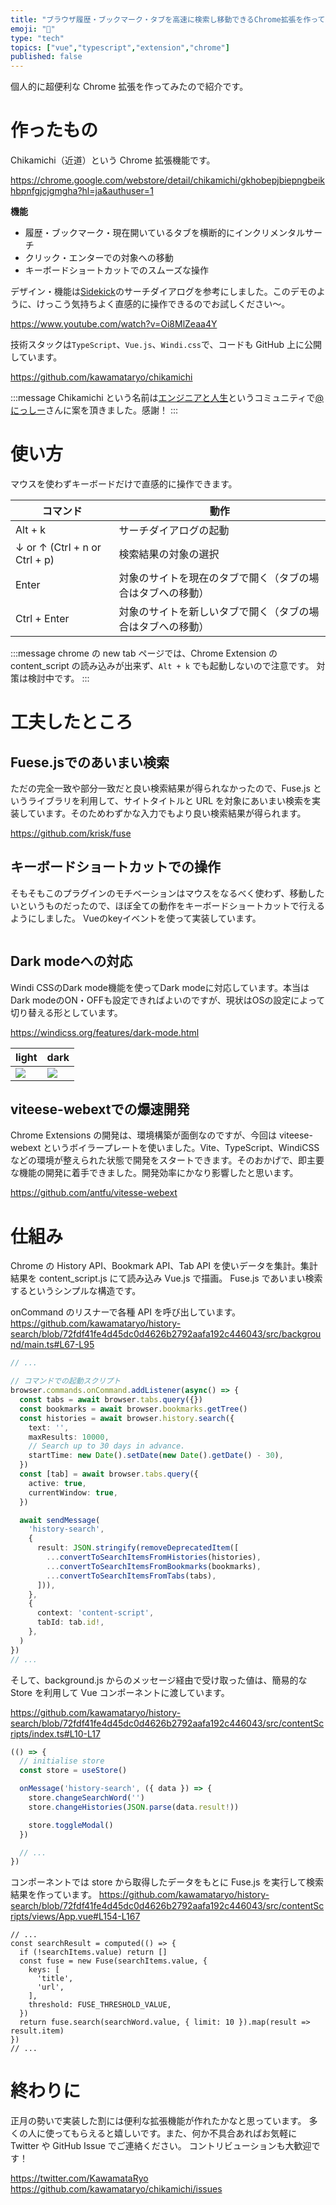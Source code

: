 ```yaml
---
title: "ブラウザ履歴・ブックマーク・タブを高速に検索し移動できるChrome拡張を作ってみた"
emoji: "🔎"
type: "tech"
topics: ["vue","typescript","extension","chrome"]
published: false
---
```


個人的に超便利な Chrome 拡張を作ってみたので紹介です。

# 作ったもの

Chikamichi（近道）という Chrome 拡張機能です。

https://chrome.google.com/webstore/detail/chikamichi/gkhobepjbiepngbeikhbpnfgjcjgmgha?hl=ja&authuser=1

**機能**
* 履歴・ブックマーク・現在開いているタブを横断的にインクリメンタルサーチ
* クリック・エンターでの対象への移動
* キーボードショートカットでのスムーズな操作

デザイン・機能は[Sidekick](https://www.meetsidekick.com/)のサーチダイアログを参考にしました。このデモのように、けっこう気持ちよく直感的に操作できるのでお試しください〜。

https://www.youtube.com/watch?v=Oi8MlZeaa4Y


技術スタックは`TypeScript`、`Vue.js`、`Windi.css`で、コードも GitHub 上に公開しています。

https://github.com/kawamataryo/chikamichi

:::message
Chikamichi という名前は[エンジニアと人生](https://community.camp-fire.jp/projects/view/280040)というコミュニティで[@にっしー](https://twitter.com/paranishian)さんに案を頂きました。感謝！
:::

# 使い方

マウスを使わずキーボードだけで直感的に操作できます。

| コマンド                       | 動作                                  |
|-------------------------------|------------------------------------------|
| Alt + k                       | サーチダイアログの起動                       |
| ↓ or ↑ (Ctrl + n or Ctrl + p) | 検索結果の対象の選択                    |
| Enter                         | 対象のサイトを現在のタブで開く（タブの場合はタブへの移動）            |
| Ctrl + Enter                  | 対象のサイトを新しいタブで開く（タブの場合はタブへの移動） |

:::message
chrome の new tab ページでは、Chrome Extension の content_script の読み込みが出来ず、`Alt + k` でも起動しないので注意です。
対策は検討中です。
:::

# 工夫したところ

## Fuese.jsでのあいまい検索
ただの完全一致や部分一致だと良い検索結果が得られなかったので、Fuse.js というライブラリを利用して、サイトタイトルと URL を対象にあいまい検索を実装しています。そのためわずかな入力でもより良い検索結果が得られます。

https://github.com/krisk/fuse

## キーボードショートカットでの操作
そもそもこのプラグインのモチベーションはマウスをなるべく使わず、移動したいというものだったので、ほぼ全ての動作をキーボードショートカットで行えるようにしました。
Vueのkeyイベントを使って実装しています。

```vs
```

## Dark modeへの対応
Windi CSSのDark mode機能を使ってDark modeに対応しています。本当はDark modeのON・OFFも設定できればよいのですが、現状はOSの設定によって切り替える形としています。


https://windicss.org/features/dark-mode.html

|light|dark|
|---|---|
|![](https://i.gyazo.com/23d7607222a999effb1ad85b4a4870bb.png)|![](https://i.gyazo.com/82be770e2ce6dfa792c62468e6a5d0d4.png)|
## viteese-webextでの爆速開発
Chrome Extensions の開発は、環境構築が面倒なのですが、今回は viteese-webext というボイラープレートを使いました。Vite、TypeScript、WindiCSS などの環境が整えられた状態で開発をスタートできます。そのおかげで、即主要な機能の開発に着手できました。開発効率にかなり影響したと思います。

https://github.com/antfu/vitesse-webext
# 仕組み
Chrome の History API、Bookmark API、Tab API を使いデータを集計。集計結果を content_script.js にて読み込み Vue.js で描画。 Fuse.js であいまい検索するというシンプルな構造です。

onCommand のリスナーで各種 API を呼び出しています。
https://github.com/kawamataryo/history-search/blob/72fdf41fe4d45dc0d4626b2792aafa192c446043/src/background/main.ts#L67-L95

```ts:background/main.ts
// ...

// コマンドでの起動スクリプト
browser.commands.onCommand.addListener(async() => {
  const tabs = await browser.tabs.query({})
  const bookmarks = await browser.bookmarks.getTree()
  const histories = await browser.history.search({
    text: '',
    maxResults: 10000,
    // Search up to 30 days in advance.
    startTime: new Date().setDate(new Date().getDate() - 30),
  })
  const [tab] = await browser.tabs.query({
    active: true,
    currentWindow: true,
  })

  await sendMessage(
    'history-search',
    {
      result: JSON.stringify(removeDeprecatedItem([
        ...convertToSearchItemsFromHistories(histories),
        ...convertToSearchItemsFromBookmarks(bookmarks),
        ...convertToSearchItemsFromTabs(tabs),
      ])),
    },
    {
      context: 'content-script',
      tabId: tab.id!,
    },
  )
})
// ...
```

そして、background.js からのメッセージ経由で受け取った値は、簡易的な Store を利用して Vue コンポーネントに渡しています。

https://github.com/kawamataryo/history-search/blob/72fdf41fe4d45dc0d4626b2792aafa192c446043/src/contentScripts/index.ts#L10-L17

```ts:contentScripts/index.ts
(() => {
  // initialise store
  const store = useStore()

  onMessage('history-search', ({ data }) => {
    store.changeSearchWord('')
    store.changeHistories(JSON.parse(data.result!))

    store.toggleModal()
  })

  // ...
})
```

コンポーネントでは store から取得したデータをもとに Fuse.js を実行して検索結果を作っています。
https://github.com/kawamataryo/history-search/blob/72fdf41fe4d45dc0d4626b2792aafa192c446043/src/contentScripts/views/App.vue#L154-L167

```ts:contentScripts/views/App.vue
// ...
const searchResult = computed(() => {
  if (!searchItems.value) return []
  const fuse = new Fuse(searchItems.value, {
    keys: [
      'title',
      'url',
    ],
    threshold: FUSE_THRESHOLD_VALUE,
  })
  return fuse.search(searchWord.value, { limit: 10 }).map(result => result.item)
})
// ...
```
# 終わりに

正月の勢いで実装した割には便利な拡張機能が作れたかなと思っています。
多くの人に使ってもらえると嬉しいです。また、何か不具合あればお気軽に Twitter や GitHub Issue でご連絡ください。
コントリビューションも大歓迎です！

https://twitter.com/KawamataRyo
https://github.com/kawamataryo/chikamichi/issues